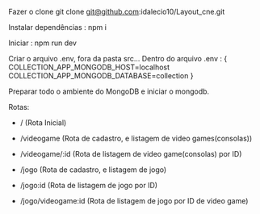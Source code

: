 Fazer o clone git clone git@github.com:idalecio10/Layout_cne.git

Instalar dependências : npm i

Iniciar : npm run dev

Criar o arquivo .env, fora da pasta src... Dentro do arquivo .env :
{
  COLLECTION_APP_MONGODB_HOST=localhost
  COLLECTION_APP_MONGODB_DATABASE=collection
}

Preparar todo o ambiente do MongoDB e iniciar o mongodb.

Rotas:
  - / (Rota Inicial)
  
  - /videogame (Rota de cadastro, e listagem de video games(consolas))
  - /videogame/:id (Rota de listagem de video game(consolas) por ID)
  
  - /jogo (Rota de cadastro, e listagem de jogo)
  - /jogo:id (Rota de listagem de jogo por ID)
  - /jogo/videogame:id (Rota de listagem de jogo por ID de video game)

